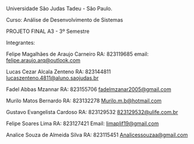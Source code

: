 Universidade São Judas Tadeu - São Paulo.

Curso: Análise de Desenvolvimento de Sistemas

PROJETO FINAL A3 - 3º Semestre

Integrantes: 

Felipe Magalhães de Araujo Carneiro
RA: 823119685
email: felipe.araujo.arq@outlook.com

Lucas Cezar Alcala Zenteno
RA: 823144811
lucaszenteno.4811@aluno.saojudas.br

Fadel Abbas Mzannar 
RA: 823155706
fadelmzanar2005@gmail.com

Murilo Matos Bernardo
RA: 823132278
Murilo.m.b@hotmail.com

Gustavo Evangelista Cardoso 
RA: 823129532
823129532@ulife.com.br

Felipe Soares Lima
RA: 823127421
Email: limaplif19@gmail.com

Analice Souza de Almeida Silva
RA: 823115451
Analicessouzaa@gmail.com

